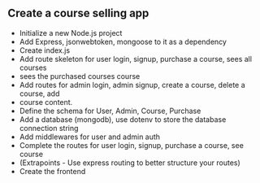 ## Create a course selling app

- Initialize a new Node.js project
- Add Express, jsonwebtoken, mongoose to it as a dependency
- Create index.js
- Add route skeleton for user login, signup, purchase a course, sees all courses
- sees the purchased courses course
- Add routes for admin login, admin signup, create a course, delete a course, add
- course content.
- Define the schema for User, Admin, Course, Purchase
- Add a database (mongodb), use dotenv to store the database connection string
- Add middlewares for user and admin auth
- Complete the routes for user login, signup, purchase a course, see course
- (Extrapoints - Use express routing to better structure your routes)
- Create the frontend
